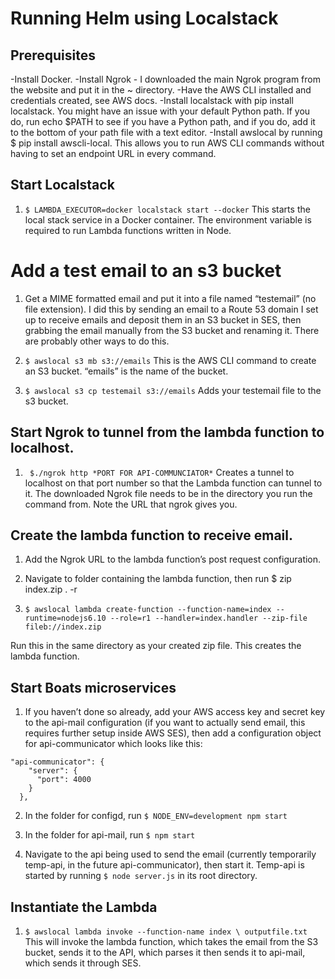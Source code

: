 # Running Helm using Localstack
## Prerequisites
-Install Docker.
-Install Ngrok - I downloaded the main Ngrok program from the website and put it in the ~ directory.
-Have the AWS CLI installed and credentials created, see AWS docs.
-Install localstack with pip install localstack. You might have an issue with your default Python path. If you do, run echo $PATH to see if you have a Python path, and if you do, add it to the bottom of your path file with a text editor.
-Install awslocal by running $ pip install awscli-local. This allows you to run AWS CLI commands without having to set an endpoint URL in every command.
## Start Localstack
1. ```$ LAMBDA_EXECUTOR=docker localstack start --docker```
This starts the local stack service in a Docker container. The environment variable is required to run Lambda functions written in Node.
# Add a test email to an s3 bucket
1.  Get a MIME formatted email and put it into a file named “testemail” (no file extension). I did this by sending an email to a Route 53 domain I set up to receive emails and deposit them in an S3 bucket in SES, then grabbing the email manually from the S3 bucket and renaming it. There are probably other ways to do this.
2. ``` $ awslocal s3 mb s3://emails ```
This is the AWS CLI command to create an S3 bucket. “emails” is the name of the bucket.

3. ```$ awslocal s3 cp testemail s3://emails```
Adds your testemail file to the s3 bucket.

## Start Ngrok to tunnel from the lambda function to localhost.
1. ``` $./ngrok http *PORT FOR API-COMMUNCIATOR*``` 
Creates a tunnel to localhost on that port number so that the Lambda function can tunnel to it. The downloaded Ngrok file needs to be in the directory you run the command from. Note the URL that ngrok gives you.

## Create the lambda function to receive email.
1. Add the Ngrok URL to the lambda function’s post request configuration.

2. Navigate to folder containing the lambda function, then run $ zip index.zip . -r

3. ```$ awslocal lambda create-function --function-name=index --runtime=nodejs6.10 --role=r1 --handler=index.handler --zip-file fileb://index.zip```

Run this in the same directory as your created zip file. This creates the lambda function.

## Start Boats microservices
1. If you haven’t done so already, add your AWS access key and secret key to the api-mail configuration (if you want to actually send email, this requires further setup inside AWS SES), then add a configuration object for api-communicator which looks like this:
```
"api-communicator": {
    "server": {
      "port": 4000
    }
  },
 ```

2. In the folder for configd, run ```$ NODE_ENV=development npm start```

3. In the folder for api-mail, run ```$ npm start```

4. Navigate to the api being used to send the email (currently temporarily temp-api, in the future api-communicator), then start it. Temp-api is started by running ```$ node server.js``` in its root directory.

## Instantiate the Lambda
1. ```$ awslocal lambda invoke --function-name index \ outputfile.txt``` 
This will invoke the lambda function, which takes the email from the S3 bucket, sends it to the API, which parses it then sends it to api-mail, which sends it through SES.
